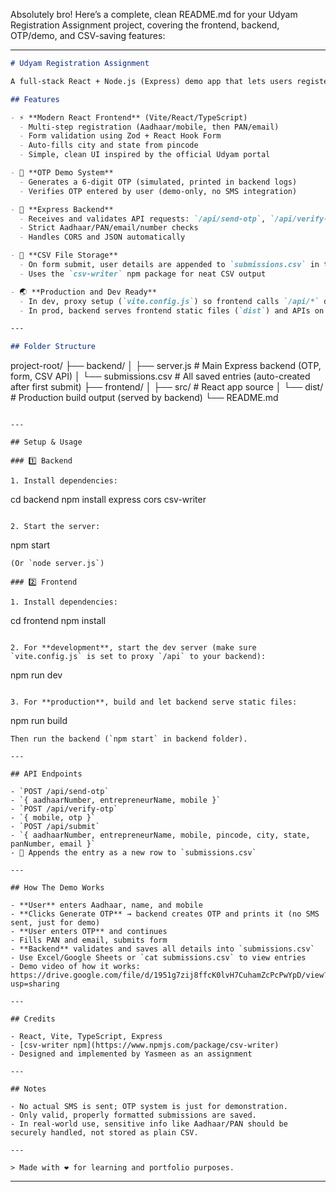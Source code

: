 Absolutely bro! Here’s a complete, clean README.md for your Udyam Registration Assignment project, covering the frontend, backend, OTP/demo, and CSV-saving features:

***

```markdown
# Udyam Registration Assignment

A full-stack React + Node.js (Express) demo app that lets users register for Udyam by verifying Aadhaar and mobile via OTP, filling a multi-step form, and saving submission details to a CSV file on the backend.

## Features

- ⚡ **Modern React Frontend** (Vite/React/TypeScript)
  - Multi-step registration (Aadhaar/mobile, then PAN/email)
  - Form validation using Zod + React Hook Form
  - Auto-fills city and state from pincode
  - Simple, clean UI inspired by the official Udyam portal

- 🔐 **OTP Demo System**
  - Generates a 6-digit OTP (simulated, printed in backend logs)
  - Verifies OTP entered by user (demo-only, no SMS integration)

- 🚀 **Express Backend**
  - Receives and validates API requests: `/api/send-otp`, `/api/verify-otp`, `/api/submit`
  - Strict Aadhaar/PAN/email/number checks
  - Handles CORS and JSON automatically

- 📄 **CSV File Storage**
  - On form submit, user details are appended to `submissions.csv` in the backend folder
  - Uses the `csv-writer` npm package for neat CSV output

- 🌏 **Production and Dev Ready**
  - In dev, proxy setup (`vite.config.js`) so frontend calls `/api/*` directly
  - In prod, backend serves frontend static files (`dist`) and APIs on same port

---

## Folder Structure

```
project-root/
├── backend/
│   ├── server.js               # Main Express backend (OTP, form, CSV API)
│   └── submissions.csv         # All saved entries (auto-created after first submit)
├── frontend/
│   ├── src/                    # React app source
│   └── dist/                   # Production build output (served by backend)
└── README.md
```

---

## Setup & Usage

### 1️⃣ Backend

1. Install dependencies:
   ```
   cd backend
   npm install express cors csv-writer
   ```

2. Start the server:
   ```
   npm start
   ```
   (Or `node server.js`)

### 2️⃣ Frontend

1. Install dependencies:
   ```
   cd frontend
   npm install
   ```

2. For **development**, start the dev server (make sure `vite.config.js` is set to proxy `/api` to your backend):
   ```
   npm run dev
   ```

3. For **production**, build and let backend serve static files:
   ```
   npm run build
   ```
   Then run the backend (`npm start` in backend folder).

---

## API Endpoints

- `POST /api/send-otp`
  - `{ aadhaarNumber, entrepreneurName, mobile }`
- `POST /api/verify-otp`
  - `{ mobile, otp }`
- `POST /api/submit`
  - `{ aadhaarNumber, entrepreneurName, mobile, pincode, city, state, panNumber, email }`
  - 📄 Appends the entry as a new row to `submissions.csv`

---

## How The Demo Works

- **User** enters Aadhaar, name, and mobile
- **Clicks Generate OTP** → backend creates OTP and prints it (no SMS sent, just for demo)
- **User enters OTP** and continues
- Fills PAN and email, submits form
- **Backend** validates and saves all details into `submissions.csv`
- Use Excel/Google Sheets or `cat submissions.csv` to view entries
- Demo video of how it works: https://drive.google.com/file/d/1951g7zij8ffcK0lvH7CuhamZcPcPwYpD/view?usp=sharing

---

## Credits

- React, Vite, TypeScript, Express
- [csv-writer npm](https://www.npmjs.com/package/csv-writer)
- Designed and implemented by Yasmeen as an assignment

---

## Notes

- No actual SMS is sent; OTP system is just for demonstration.
- Only valid, properly formatted submissions are saved.
- In real-world use, sensitive info like Aadhaar/PAN should be securely handled, not stored as plain CSV.

---

> Made with ❤️ for learning and portfolio purposes.  
```

***
